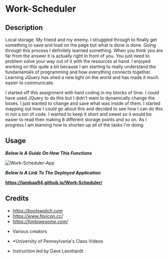 # Work-Scheduler

## Description

Local storage. My friend and my enemy. I struggled through to finally get something to save and load on the page but what is done is done. Going through this process I definitely learned something. When you think you are far from the answer it is actually right in front of you. You just need to problem solve your way out of it with the resources at hand. I enjoyed working on this quite a bit because I am starting to really understand the fundamentals of programming and how everything connects together. Learning *JQuery* has shed a new light on the world and has made it much easier to communicate.

I started off this assignment with hard coding in my blocks of time. I could have used JQuery to do this but I didn't want to dynamically change the boxes. I just wanted to change and save what was inside of them. I started mapping out how I could go about this and decided to see how I can do this in not a ton of code. I wanted to keep it short and sweet so it would be easier to read then making 8 different storage points and so on. As I progress I am learning how to shorten up all of the tasks I'm doing.

## Usage

***Below Is A Guide On How This Functions***

![Work-Scheduler-App](assets/WorkDayScheduler.gif)

***Below Is A Link To The Deployed Application***

**https://lambaa94.github.io/Work-Scheduler/**

## Credits

* *https://bootswatch.com* 
* *https://www.favicon.cc/*
* *https://fontawesome.com/*
- Various creators
* *University of Pennsylvania's Class Videos
- Instruction led by Dave Leonhardt

